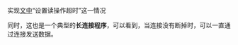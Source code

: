 实现[文中](https://time.geekbang.org/column/article/481908)“设置读操作超时”这一情况

同时，这也是一个典型的**长连接程序**，可以看到，当连接没有断掉时，可以一直通过连接发送数据。
